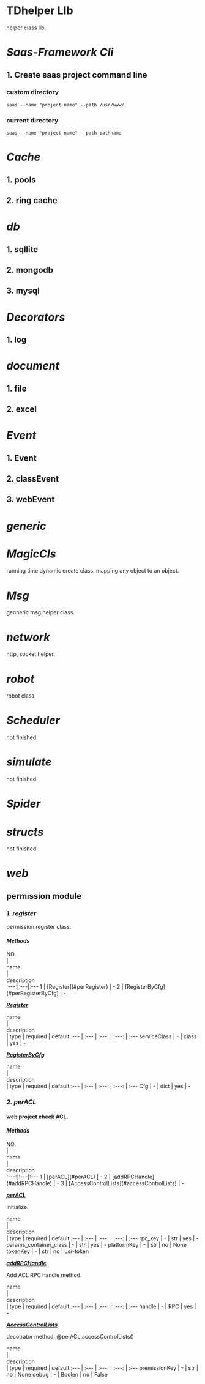# TDhelper LIb
helper class lib.
# ***Saas-Framework Cli***
## 1. Create saas project command line   

### custom directory   
```
saas --name "project name" --path /usr/www/
```
### current directory
```
saas --name "project name" --path pathname
```

# ***Cache***

## 1. pools
## 2. ring cache

# ***db***

## 1. sqllite
## 2. mongodb
## 3. mysql

# ***Decorators***
## 1. log

# ***document***

## 1. file
## 2. excel

# ***Event***

## 1. Event
## 2. classEvent
## 3. webEvent

# ***generic***


# ***MagicCls***
running time dynamic create class.
mapping any object to an object. 

# ***Msg***
genneric msg helper class.

# ***network***
http, socket helper.

# ***robot***
robot class. 

# ***Scheduler***
not finished

# ***simulate***
not finished

# ***Spider***

# ***structs***
not finished

# ***web***
## permission module
### ***1. register***
permission register class.
#### ***Methods***
<div style="width:40px;">NO.</div> | <div style="width:150px;">name</div> | <div style="width:415px;">description</div>
:---:|:---|:---
1 | [Register](#perRegister) | -
2 | [RegisterByCfg](#perRegisterByCfg) | -

<a href="#Register">***Register***</a>
<div style="width:150px;">name</div> | <div style="width:260px;">description</div> | type | required | default
:--- | :--- | :---: | :---: | :---
serviceClass | - | class | yes | -

<a href="#perRegisterByCfg">***RegisterByCfg***</a>
<div style="width:150px;">name</div> | <div style="width:260px;">description</div> | type | required | default
:--- | :--- | :---: | :---: | :---
Cfg | - | dict | yes | -

### ***2. perACL***
#### web project check ACL.

#### ***Methods***
<div style="width:40px;">NO.</div> | <div style="width:150px;">name</div> | <div style="width:415px;">description</div>
:---:|:---|:---
1 | [perACL](#perACL) | -
2 | [addRPCHandle](#addRPCHandle) | -
3 | [AccessControlLists](#accessControlLists) | -

<a href="#perACL">***perACL***</a>

Initialize.

<div style="width:150px;">name</div> | <div style="width:260px;">description</div> | type | required | default
:--- | :--- | :---: | :---: | :---
rpc_key | - | str | yes | -
params_container_class | - | str | yes | -
platformKey | - | str | no | None
tokenKey | - | str | no | usr-token

<a href="#addRPCHandle">***addRPCHandle***</a>

Add ACL RPC handle method.

<div style="width:150px;">name</div> | <div style="width:260px;">description</div> | type | required | default
:--- | :--- | :---: | :---: | :---
handle | - | RPC | yes | -

<a href="#accessControlLists">***AccessControlLists***</a>

decotrator method. @perACL.accessControlLists()

<div style="width:150px;">name</div> | <div style="width:260px;">description</div> | type | required | default
:--- | :--- | :---: | :---: | :---
premissionKey | - | str | no | None
debug | - | Boolen | no | False
